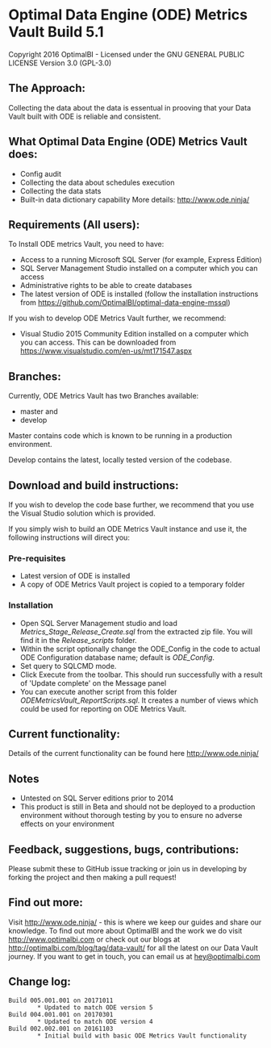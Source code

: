 ﻿# Optimal Data Engine (ODE) Metrics Vault Build 5.1 #
Copyright 2016 OptimalBI - Licensed under the GNU GENERAL PUBLIC LICENSE Version 3.0 (GPL-3.0)

## The Approach: ##
Collecting the data about the data is essentual in prooving that your Data Vault built with ODE is reliable and consistent. 

## What Optimal Data Engine (ODE) Metrics Vault does: ##
* Config audit
* Collecting the data about schedules execution
* Collecting the data stats
* Built-in data dictionary capability
More details: http://www.ode.ninja/ 

## Requirements (All users): ##
To Install ODE metrics Vault, you need to have:
* Access to a running Microsoft SQL Server (for example, Express Edition)
* SQL Server Management Studio installed on a computer which you can access
* Administrative rights to be able to create databases
* The latest version of ODE is installed (follow the installation instructions from https://github.com/OptimalBI/optimal-data-engine-mssql)

If you wish to develop ODE Metrics Vault further, we recommend:
* Visual Studio 2015 Community Edition installed on a computer which you can access. This can be downloaded from https://www.visualstudio.com/en-us/mt171547.aspx

## Branches: ##
Currently, ODE Metrics Vault has two Branches available:
* master and
* develop

Master contains code which is known to be running in a production environment.

Develop contains the latest, locally tested version of the codebase.

## Download and build instructions: ##
If you wish to develop the code base further, we recommend that you use the Visual Studio solution which is provided.

If you simply wish to build an ODE Metrics Vault instance and use it, the following instructions will direct you:

### Pre-requisites ###

* Latest version of ODE is installed
* A copy of ODE Metrics Vault project is copied to a temporary folder
 
### Installation ###

* Open SQL Server Management studio and load *Metrics_Stage_Release_Create.sql* from the extracted zip file. You will find it in the *Release_scripts* folder.
* Within the script optionally change the ODE_Config in the code to actual ODE Configuration database name; default is *ODE_Config*.
* Set query to SQLCMD mode.
* Click Execute from the toolbar. This should run successfully with a result of 'Update complete' on the Message panel 
* You can execute another script from this folder *ODEMetricsVault_ReportScripts.sql*. It creates a number of views which could be used for reporting on ODE Metrics Vault.

## Current functionality: ##
Details of the current functionality can be found here http://www.ode.ninja/

## Notes ##
* Untested on SQL Server editions prior to 2014
* This product is still in Beta and should not be deployed to a production environment without thorough testing by you to ensure no adverse effects on your environment

## Feedback, suggestions, bugs, contributions: ##
Please submit these to GitHub issue tracking or join us in developing by forking the project and then making a pull request!

## Find out more: ##
Visit http://www.ode.ninja/ - this is where we keep our guides and share our knowledge. To find out more about OptimalBI and the work we do visit http://www.optimalbi.com or check out our blogs at http://optimalbi.com/blog/tag/data-vault/ for all the latest on our Data Vault journey. If you want to get in touch, you can email us at hey@optimalbi.com

## Change log: ##
```
Build 005.001.001 on 20171011
		* Updated to match ODE version 5
Build 004.001.001 on 20170301
        * Updated to match ODE version 4
Build 002.002.001 on 20161103
        * Initial build with basic ODE Metrics Vault functionality

```
